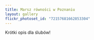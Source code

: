 ```yaml
---
title: Marsz równości w Poznaniu
layout: gallery
flickr_photoset_id: "72157681662853304"
---
```

Krótki opis dla ślubów!